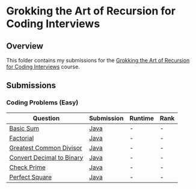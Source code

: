 # Grokking the Art of Recursion for Coding Interviews

## Overview
This folder contains my submissions for the [Grokking the Art of Recursion for Coding Interviews](https://www.designgurus.io/course/grokking-recursion-for-coding-interview) course.

## Submissions
### Coding Problems (Easy)
| Question                                                                                                                  | Submission                                                                                                                                              | Runtime | Rank |
|---------------------------------------------------------------------------------------------------------------------------|---------------------------------------------------------------------------------------------------------------------------------------------------------|---------|------|
| [Basic Sum](https://www.designgurus.io/course-play/grokking-recursion/doc/1-basic-sum)                                    | [Java](https://github.com/shumarb/designgurus/blob/main/grokking-the-art-of-recursion-for-coding-interviews/submissions/BasicSum.java)                  | -       | -    |
| [Factorial](https://www.designgurus.io/course-play/grokking-recursion/doc/2-factorial)                                    | [Java](https://github.com/shumarb/designgurus/blob/main/grokking-the-art-of-recursion-for-coding-interviews/submissions/Factorial.java)                 | -       | -    |
| [Greatest Common Divisor](https://www.designgurus.io/course-play/grokking-recursion/doc/3-greatest-common-divisor-gcd)    | [Java](https://github.com/shumarb/designgurus/blob/main/grokking-the-art-of-recursion-for-coding-interviews/submissions/GreatestCommonDivisor.java)     | -       | -    |
| [Convert Decimal to Binary](https://www.designgurus.io/course-play/grokking-recursion/doc/4-converting-decimal-to-binary) | [Java](https://github.com/shumarb/designgurus/blob/main/grokking-the-art-of-recursion-for-coding-interviews/submissions/ConvertingDecimalToBinary.java) | -       | -    |
| [Check Prime](https://www.designgurus.io/course-play/grokking-recursion/doc/5-check-prime)                                | [Java](https://github.com/shumarb/designgurus/blob/main/grokking-the-art-of-recursion-for-coding-interviews/submissions/CheckPrime.java)                | -       | -    |
| [Perfect Square](https://www.designgurus.io/course-play/grokking-recursion/doc/6-perfect-square)                          | [Java](https://github.com/shumarb/designgurus/blob/main/grokking-the-art-of-recursion-for-coding-interviews/submissions/PerfectSquare.java)             | -       | -    |

